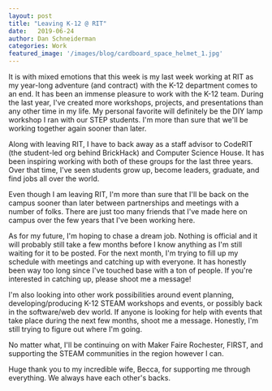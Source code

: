 ```yaml
---
layout: post
title: "Leaving K-12 @ RIT"
date:   2019-06-24
author: Dan Schneiderman
categories: Work
featured_image: '/images/blog/cardboard_space_helmet_1.jpg'
---
```



It is with mixed emotions that this week is my last week working at RIT as my year-long adventure (and contract) with the K-12 department comes to an end. It has been an immense pleasure to work with the K-12 team. During the last year, I've created more workshops, projects, and presentations than any other time in my life. My personal favorite will definitely be the DIY lamp workshop I ran with our STEP students. I'm more than sure that we'll be working together again sooner than later.

Along with leaving RIT, I have to back away as a staff advisor to CodeRIT (the student-led org behind BrickHack) and Computer Science House. It has been inspiring working with both of these groups for the last three years. Over that time, I've seen students grow up, become leaders, graduate, and find jobs all over the world.

Even though I am leaving RIT, I'm more than sure that I'll be back on the campus sooner than later between partnerships and meetings with a number of folks. There are just too many friends that I've made here on campus over the few years that I've been working here.

As for my future, I'm hoping to chase a dream job. Nothing is official and it will probably still take a few months before I know anything as I'm still waiting for it to be posted. For the next month, I'm trying to fill up my schedule with meetings and catching up with everyone. It has honestly been way too long since I've touched base with a ton of people. If you're interested in catching up, please shoot me a message!

I'm also looking into other work possibilities around event planning, developing/producing K-12 STEAM workshops and events, or possibly back in the software/web dev world. If anyone is looking for help with events that take place during the next few months, shoot me a message. Honestly, I'm still trying to figure out where I'm going.

No matter what, I'll be continuing on with Maker Faire Rochester, FIRST, and supporting the STEAM communities in the region however I can.

Huge thank you to my incredible wife, Becca, for supporting me through everything. We always have each other's backs.